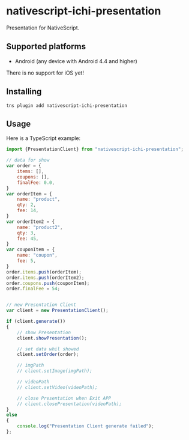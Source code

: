 # nativescript-ichi-presentation

Presentation for NativeScript.

## Supported platforms

- Android (any device with Android 4.4 and higher)

There is no support for iOS yet!

## Installing

```
tns plugin add nativescript-ichi-presentation
```

## Usage

Here is a TypeScript example:

```js
import {PresentationClient} from "nativescript-ichi-presentation";

// data for show
var order = {
    items: [],
    coupons: [],        
    finalFee: 0.0,
}
var orderItem = {
    name: "product",
    qty: 2,
    fee: 14,
}
var orderItem2 = {
    name: "product2",
    qty: 3,
    fee: 45,
}
var couponItem = {
    name: "coupon",
    fee: 5,
}
order.items.push(orderItem);
order.items.push(orderItem2);
order.coupons.push(couponItem);
order.finalFee = 54;


// new Presentation Client
var client = new PresentationClient();

if (client.generate())
{
    // show Presentation
    client.showPresentation();

    // set data whil showed
    client.setOrder(order);

    // imgPath
    // client.setImage(imgPath);

    // videoPath
    // client.setVideo(videoPath);

    // close Presentation when Exit APP
    // client.closePresentation(videoPath);
}
else
{
    console.log("Presentation Client generate failed");
};



```



